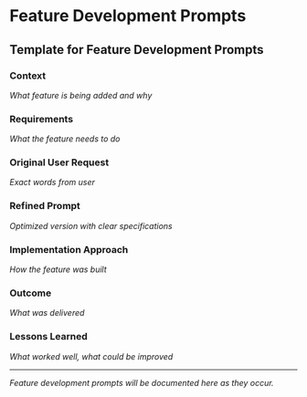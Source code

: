 # Feature Development Prompts

## Template for Feature Development Prompts

### Context
*What feature is being added and why*

### Requirements
*What the feature needs to do*

### Original User Request
*Exact words from user*

### Refined Prompt
*Optimized version with clear specifications*

### Implementation Approach
*How the feature was built*

### Outcome
*What was delivered*

### Lessons Learned
*What worked well, what could be improved*

---

*Feature development prompts will be documented here as they occur.*
